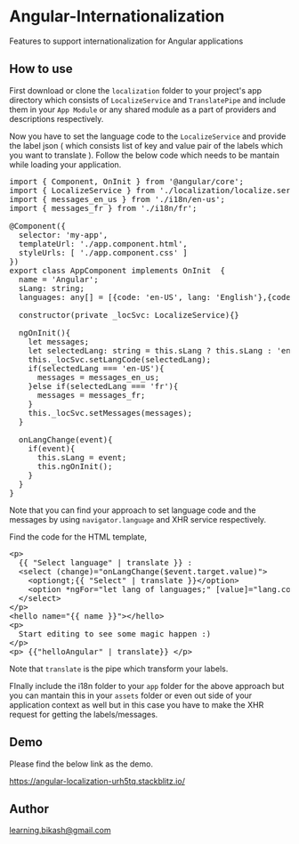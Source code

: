 # Angular-Internationalization
Features to support internationalization for Angular applications

## How to use

First download or clone the `localization` folder to your project's app directory which consists of `LocalizeService` and `TranslatePipe` and include them in your `App Module` or any shared module as a part of providers and descriptions respectively.

Now you have to set the language code to the `LocalizeService` and provide the label json ( which consists list of key and value pair of the labels which you want to translate ). Follow the below code which needs to be mantain while loading your application.

<pre>
import { Component, OnInit } from '@angular/core';
import { LocalizeService } from './localization/localize.service';
import { messages_en_us } from './i18n/en-us';
import { messages_fr } from './i18n/fr';

@Component({
  selector: 'my-app',
  templateUrl: './app.component.html',
  styleUrls: [ './app.component.css' ]
})
export class AppComponent implements OnInit  {
  name = 'Angular';
  sLang: string;
  languages: any[] = [{code: 'en-US', lang: 'English'},{code: 'fr', lang: 'French'}];

  constructor(private _locSvc: LocalizeService){}

  ngOnInit(){
    let messages;
    let selectedLang: string = this.sLang ? this.sLang : 'en-US';
    this._locSvc.setLangCode(selectedLang);
    if(selectedLang === 'en-US'){
      messages = messages_en_us;
    }else if(selectedLang === 'fr'){
      messages = messages_fr;
    }
    this._locSvc.setMessages(messages);
  }

  onLangChange(event){
    if(event){
      this.sLang = event;
      this.ngOnInit();
    }
  }
}
</pre>

Note that you can find your approach to set language code and the messages by using `navigator.language` and XHR service respectively.

Find the code for the HTML template,

<pre>
&lt;p&gt;
  {{ "Select language" | translate }} : 
  &lt;select (change)="onLangChange($event.target.value)"&gt;
    &lt;optiongt;{{ "Select" | translate }}&lt;/option&gt;
    &lt;option *ngFor="let lang of languages;" [value]="lang.code"%gt; {{lang.lang}} &lt;/option&gt;
  &lt;/select&gt;
&lt;/p&gt;
&lt;hello name="{{ name }}"&gt;&lt;/hello&gt;
&lt;p&gt;
  Start editing to see some magic happen :)
&lt;/p&gt;
&lt;p&gt; {{"helloAngular" | translate}} &lt;/p&gt;
</pre>

Note that `translate` is the pipe which transform your labels.

FInally include the i18n folder to your `app` folder for the above approach but you can mantain this in your `assets` folder or even out side of your application context as well but in this case you have to make the XHR request for getting the labels/messages.

## Demo

Please find the below link as the demo.

https://angular-localization-urh5tq.stackblitz.io/

## Author

learning.bikash@gmail.com
